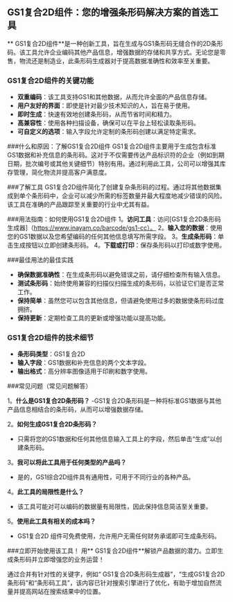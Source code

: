 ## GS1复合2D组件：您的增强条形码解决方案的首选工具

** GS1复合2D组件**是一种创新工具，旨在生成与GS1条形码无缝合作的2D条形码。该工具允许企业编码其他产品信息，增强数据的存储和共享方式。无论您是零售，物流还是制造业，此条形码生成器对于提高数据准确性和效率至关重要。

### GS1复合2D组件的关键功能
-  **双重编码**：该工具支持GS1和其他数据，从而允许全面的产品信息存储。
-  **用户友好的界面**：即使是针对最少技术知识的人，旨在易于使用。
-  **即时生成**：快速有效地创建条形码，从而节省时间和精力。
-  **高兼容性**：使用各种扫描设备，确保可以在平台上轻松读取条形码。
-  **可自定义的选项**：输入字段允许定制的条形码创建以满足特定需求。

###什么和原因：了解GS1复合2D组件
GS1复合2D组件主要用于生成包含标准GS1数据和补充信息的条形码。这对于不仅需要传达产品标识符的企业（例如到期日期，批次编号或其他关键细节）特别有用。通过利用此工具，公司可以增强其库存管理，简化物流并提高客户满意度。

###了解工具
GS1复合2D组件简化了创建复杂条形码的过程。通过将其他数据集成到单个条形码中，企业可以减少所需的标签数量并最大程度地减少错误的风险。该工具在准确的产品跟踪至关重要的行业中尤其有益。

###用法指南：如何使用GS1复合2D组件
1。**访问工具**：访问[GS1复合2D条形码生成器]（https://www.inayam.co/barcode/gs1-cc）。
2。**输入您的数据**：使用您的GS1数据以及您希望编码的任何其他信息填写所需字段。
3。**生成条形码**：单击生成按钮以立即创建条形码。
4。**下载或打印**：保存条形码以打印或数字使用。

###最佳用法的最佳实践
-  **确保数据准确性**：在生成条形码以避免错误之前，请仔细检查所有输入信息。
-  **测试条形码**：始终使用兼容的扫描仪扫描生成的条形码，以验证它们是否正常工作。
-  **保持简单**：虽然您可以包含其他信息，但请避免使用过多的数据使条形码过度拥挤。
-  **保持更新**：定期检查工具的更新或增强功能以​​提高功能。

### GS1复合2D组件的技术细节
-  **条形码类型**：GS1复合2D
-  **输入字段**：GS1数据和补充信息的两个文本字段。
-  **输出格式**：高分辨率图像适用于印刷和数字使用。

###常见问题（常见问题解答）

1。**什么是GS1复合2D条形码？**
-GS1复合2D条形码是一种将标准GS1数据与其他产品信息相结合的条形码，从而可以增强数据存储。

2。**如何生成GS1复合2D条形码？**
- 只需将您的GS1数据和任何其他信息输入工具上的字段，然后单击“生成”以创建条形码。

3。**我可以将此工具用于任何类型的产品吗？**
- 是的，GS1综合2D组件具有通用性，可用于不同行业的各种产品。

4。**此工具的局限性是什么？**
- 该工具可能对可以编码的数据量有局限性，因此保持信息简洁至关重要。

5。**使用此工具有相关的成本吗？**
-  GS1复合2D 组件可免费使用，允许用户无需任何财务承诺即可生成条形码。

###立即开始使用该工具！
用** GS1复合2D组件**解锁产品数据的潜力。立即生成条形码并立即增强您的业务运营！

通过合并有针对性的关键字，例如“ GS1复合2D条形码生成器”，“生成GS1复合2D条形码”和“条形码工具”，该内容已针对搜索引擎进行了优化，有助于增加自然流量并提高网站在搜索结果中的位置。